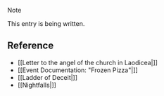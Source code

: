 > [!NOTE]
> This entry is being written.


## Reference 
* [[Letter to the angel of the church in Laodicea|]]
* [[Event Documentation: "Frozen Pizza"|]]
* [[Ladder of Deceit|]]
* [[Nightfalls|]]